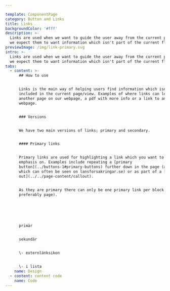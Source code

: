```yaml
---

template: ComponentPage
category: Button and Links
title: Links
backgroundColor: '#fff'
description: >-
  Links are used when we want to guide the user away from the current page, as
  we expect them to want information which isn't part of the current flow.
previewImage: /img/link-primary.svg
intro: >-
  Links are used when we want to guide the user away from the current page, as
  we expect them to want information which isn't part of the current flow.
tabs:
  - content: >-
      ## How to use


      Links is the main way of helping users find information which isn't
      included in the current page/view. Examples of where links can lead are
      another page on our webpage, a pdf with more info or a link to an external
      webpage. 


      ### Versions


      We have two main versions of links; primary and secondary. 


      #### Primary links


      Primary links are used for highlighting a link which you want to put extra
      emphasis on. Examples include repeating a [primary
      button](../buttons-1#primary-buttons) further down in the page (a pattern
      which can often be seen on lansforsakringar.se) or as part of a [call
      out](../../page-content/callout).


      As they are primary there can only be one primary link per block (and
      preferably page).






      primär


      sekundär


      \- externlänksikon


      \- i lista
    name: Design
  - content: content code
    name: Code
---
```


